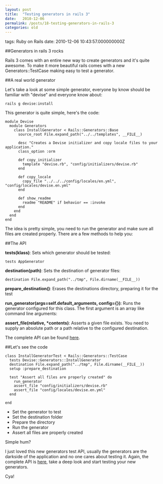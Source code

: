 ```yaml
---
layout: post
title:  "Testing generators in rails 3"
date:   2010-12-06
permalink: /posts/18-testing-generators-in-rails-3
categories: old
---
```


tags: Ruby on Rails date: 2010-12-06 10:43:57.000000000Z


##Generators in rails 3 rocks

Rails 3 comes with an entire new way to create generators and it's quite awesome. To make it more beautiful rails comes with a new Generators::TestCase making easy to test a generator.

##A real world generator

Let's take a look at some simple generator, everyone by know should be familiar with "devise" and everyone know about:

    rails g devise:install

This generator is quite simple, here's the code:

    module Devise
      module Generators
        class InstallGenerator < Rails::Generators::Base
          source_root File.expand_path("../../templates", __FILE__)

          desc "Creates a Devise initializer and copy locale files to your application."
          class_option :orm

          def copy_initializer
            template "devise.rb", "config/initializers/devise.rb"
          end

          def copy_locale
            copy_file "../../../config/locales/en.yml", "config/locales/devise.en.yml"
          end

          def show_readme
            readme "README" if behavior == :invoke
          end
        end
      end
    end

The idea is pretty simple, you need to run the generator and make sure all files are created properly. There are a few methods to help you:

##The API

**tests(klass)**: Sets which generator should be tested:

    tests AppGenerator

**destination(path)**: Sets the destination of generator files:

    destination File.expand_path("../tmp", File.dirname(__FILE__))

**prepare_destination()**: Erases the destinations directory, preparing it for the test

**run_generator(args=self.default_arguments, config={})**: Runs the generator configured for this class. The first argument is an array like command line arguments:

**assert_file(relative, *contents)**: Asserts a given file exists. You need to supply an absolute path or a path relative to the configured destination.

The complete API can be found [here](http://api.rubyonrails.org/classes/Rails/Generators/TestCase.html).


##Let's see the code

    class InstallGeneratorTest < Rails::Generators::TestCase
      tests Devise::Generators::InstallGenerator
      destination File.expand_path("../tmp", File.dirname(__FILE__))
      setup :prepare_destination

      test "Assert all files are properly created" do
        run_generator
        assert_file "config/initializers/devise.rb"
        assert_file "config/locales/devise.en.yml"
      end

    end

- Set the generator to test
- Set the destination folder
- Prepare the directory
- Run the generator
- Assert all files are properly created

Simple hum?

I just loved this new generators test API, usually the generators are the darkside of the application and no one cares about testing it.
Again, the complete API is [here](http://api.rubyonrails.org/classes/Rails/Generators/TestCase.html), take a deep look and start testing your new generators.

  Cya!
